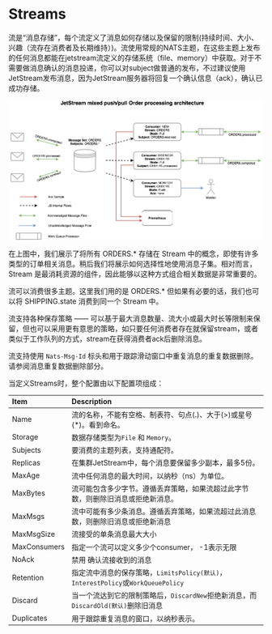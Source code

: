 # Streams

流是“消息存储”，每个流定义了消息如何存储以及保留的限制(持续时间、大小、兴趣（流存在消费者及长期维持）)。流使用常规的NATS主题，在这些主题上发布的任何消息都能在jetstream流定义的存储系统（file、memory）中获取。对于不需要做消息确认的消息投递，你可以对subject做普通的发布，不过建议使用JetStream发布消息，因为JetStream服务器将回复一个确认信息（ack），确认已成功存储。

![Orders](../../.gitbook/assets/streams-and-consumers-75p.png)

在上图中，我们展示了将所有 ORDERS.* 存储在 Stream 中的概念，即使有许多类型的订单相关消息。稍后我们将展示如何选择性地使用消息子集。相对而言，Stream 是最消耗资源的组件，因此能够以这种方式组合相关数据是非常重要的。  

流可以消费很多主题。这里我们用的是 ORDERS.*  但如果有必要的话，我们也可以将 SHIPPING.state 消费到同一个 Stream 中。   

流支持各种保存策略 —— 可以基于最大消息数量、流大小或最大时长等限制来保留，但也可以采用更有意思的策略，如只要任何消费者存在就保留stream，或者类似于工作队列的方式，stream在获得消费者ack后删除消息。

流支持使用 `Nats-Msg-Id` 标头和用于跟踪滑动窗口中重复消息的重复数据删除。请参阅消息重复数据删除部分。

当定义Streams时，整个配置由以下配置项组成：

| Item | Description |
| :--- | :--- |
| Name | 流的名称，不能有空格、制表符、句点(.)、大于(>)或星号(*)。看到命名。|
| Storage | 数据存储类型为`File` 和 `Memory`。 |
| Subjects | 要消费的主题列表，支持通配符。 |
| Replicas | 在集群JetStream中，每个消息要保留多少副本，最多5份。|
| MaxAge | 流中任何消息的最大时间，以纳秒（ns）为单位。 |
| MaxBytes | 流可能包含多少字节。遵循丢弃策略，如果流超过此字节数，则删除旧消息或拒绝新消息。 |
| MaxMsgs | 流中可能有多少条消息。遵循丢弃策略，如果流超过此消息数，则删除旧消息或拒绝新消息 |
| MaxMsgSize | 流接受的单条消息最大大小 |
| MaxConsumers | 指定一个流可以定义多少个consumer， -1表示无限|
| NoAck | 禁用 确认流接收到的消息 |
| Retention | 指定流中消息的保存策略，`LimitsPolicy(默认)`，`InterestPolicy`或`WorkQueuePolicy`|
| Discard | 当一个流达到它的限制策略后，`DiscardNew`拒绝新消息，而`DiscardOld(默认)`删除旧消息 |
| Duplicates | 用于跟踪重复消息的窗口，以纳秒表示。 |

